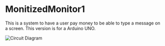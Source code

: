 # MonitizedMonitor1

This is a system to have a user pay money to be able to type a message on a screen. This version is for a Arduino UNO.

![Circuit Diagram](https://user-images.githubusercontent.com/44065883/46993197-3a4f1580-d0cb-11e8-9343-4b9aa5626b24.png)
